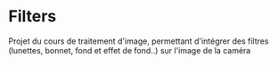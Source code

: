 # Filters
Projet du cours de traitement d'image, permettant d'intégrer des filtres (lunettes, bonnet, fond et effet de fond..) sur l'image de la caméra
